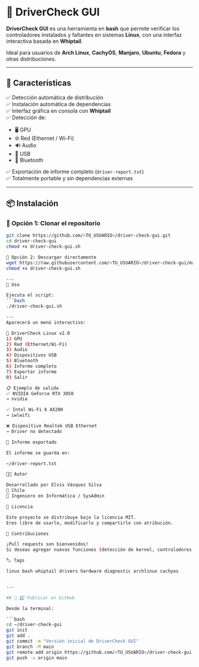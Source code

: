 # 🧩 DriverCheck GUI

**DriverCheck GUI** es una herramienta en **bash** que permite verificar los controladores instalados y faltantes en sistemas **Linux**, con una interfaz interactiva basada en **Whiptail**.

Ideal para usuarios de **Arch Linux**, **CachyOS**, **Manjaro**, **Ubuntu**, **Fedora** y otras distribuciones.

---

## 🚀 Características

✅ Detección automática de distribución  
✅ Instalación automática de dependencias  
✅ Interfaz gráfica en consola con **Whiptail**  
✅ Detección de:
- 🖥️ GPU  
- 🌐 Red (Ethernet / Wi-Fi)  
- 🔊 Audio  
- 🧩 USB  
- 📡 Bluetooth  

✅ Exportación de informe completo (`driver-report.txt`)  
✅ Totalmente portable y sin dependencias externas  

---

## 📦 Instalación

### 🔹 Opción 1: Clonar el repositorio
```bash
git clone https://github.com/<TU_USUARIO>/driver-check-gui.git
cd driver-check-gui
chmod +x driver-check-gui.sh

🔹 Opción 2: Descargar directamente
wget https://raw.githubusercontent.com/<TU_USUARIO>/driver-check-gui/main/driver-check-gui.sh
chmod +x driver-check-gui.sh

---
🧠 Uso

Ejecuta el script:
```bash
./driver-check-gui.sh

---
Aparecerá un menú interactivo:

🔧 DriverCheck Linux v2.0
1) GPU
2) Red (Ethernet/Wi-Fi)
3) Audio
4) Dispositivos USB
5) Bluetooth
6) Informe completo
7) Exportar informe
0) Salir

📋 Ejemplo de salida
✅ NVIDIA GeForce RTX 3050
→ nvidia

✅ Intel Wi-Fi 6 AX200
→ iwlwifi

❌ Dispositivo Realtek USB Ethernet
→ Driver no detectado

📁 Informe exportado

El informe se guarda en:

~/driver-report.txt

🧑‍💻 Autor

Desarrollado por Elvis Vásquez Silva
📍 Chile
💼 Ingeniero en Informática / SysAdmin

🧾 Licencia

Este proyecto se distribuye bajo la licencia MIT.
Eres libre de usarlo, modificarlo y compartirlo con atribución.

🌟 Contribuciones

¡Pull requests son bienvenidos!
Si deseas agregar nuevas funciones (detección de kernel, controladores NVIDIA, Bluetooth avanzado, etc.), abre un issue o envía un PR.

🏷️ Tags

linux bash whiptail drivers hardware diagnostic archlinux cachyos


---

## 🧱 4️⃣ Publicar en GitHub

Desde la terminal:

```bash
cd ~/driver-check-gui
git init
git add .
git commit -m "Versión inicial de DriverCheck GUI"
git branch -M main
git remote add origin https://github.com/<TU_USUARIO>/driver-check-gui.git
git push -u origin main
